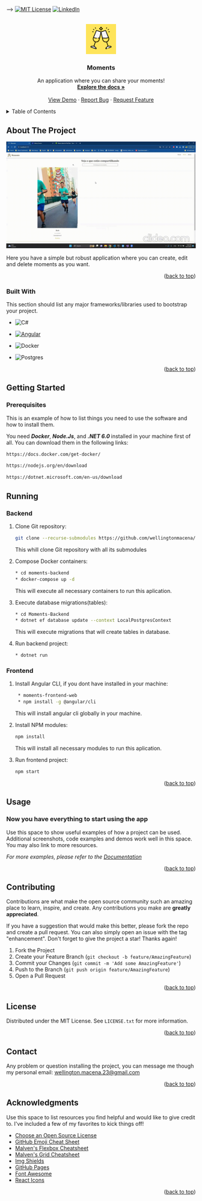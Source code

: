 
<a name="readme-top"></a>

-->
[![MIT License][license-shield]][license-url]
[![LinkedIn][linkedin-shield]][linkedin-url]

<br />
<div align="center">
  <a href="https://github.com/wellingtonmacena/moments-app">
    <img src="images/moments-logo.png" alt="Logo" width="80" height="80">
  </a>

  <h3 align="center">Moments </h3>

  <p align="center">
    An application where you can share your moments!
    <br />
    <a href="https://github.com/wellingtonmacena/moments-app"><strong>Explore the docs »</strong></a>
    <br />
    <br />
    <a href="https://github.com/wellingtonmacena/moments-app">View Demo</a>
    ·
    <a href="https://github.com/wellingtonmacena/moments-app/issues">Report Bug</a>
    ·
    <a href="https://github.com/wellingtonmacena/moments-app/issues">Request Feature</a>
  </p>
</div>


<!-- TABLE OF CONTENTS -->
<details>
  <summary>Table of Contents</summary>
  <ol>
    <li>
      <a href="#about-the-project">About The Project</a>
      <ul>
        <li><a href="#built-with">Built With</a></li>
      </ul>
    </li>
    <li>
      <a href="#getting-started">Getting Started</a>
      <ul>
        <li><a href="#prerequisites">Prerequisites</a></li>
        <li><a href="#installation">Installation</a></li>
      </ul>
    </li>
    <li><a href="#usage">Usage</a></li>
    <li><a href="#contributing">Contributing</a></li>
    <li><a href="#license">License</a></li>
    <li><a href="#contact">Contact</a></li>
    <li><a href="#acknowledgments">Acknowledgments</a></li>
  </ol>
</details>



<!-- ABOUT THE PROJECT -->
## About The Project

![Product Name Screen Shot][product-screenshot]

Here you have a simple but robust application where you can create, edit and delete moments as you want.


<p align="right">(<a href="#readme-top">back to top</a>)</p>



### Built With

This section should list any major frameworks/libraries used to bootstrap your project.

* ![C#](https://img.shields.io/badge/c%23-%23239120.svg?style=for-the-badge&logo=c-sharp&logoColor=white)
* [![Angular][Angular.io]][Angular-url]

* ![Docker](https://img.shields.io/badge/docker-%230db7ed.svg?style=for-the-badge&logo=docker&logoColor=white)

* ![Postgres](https://img.shields.io/badge/postgres-%23316192.svg?style=for-the-badge&logo=postgresql&logoColor=white)
<p align="right">(<a href="#readme-top">back to top</a>)</p>



<!-- GETTING STARTED -->
## Getting Started

### Prerequisites

This is an example of how to list things you need to use the software and how to install them.

You need <b><i>Docker</i></b>, <b><i>Node.Js</i></b>, and <b><i>.NET 6.0 </i></b>installed in your machine first of all. You can download them in the following links:

  ```sh
  https://docs.docker.com/get-docker/
  ```

  ```sh
  https://nodejs.org/en/download
  ```

  ```sh
  https://dotnet.microsoft.com/en-us/download
  ```

## Running
### Backend

1. Clone Git repository:
   ```sh
   git clone --recurse-submodules https://github.com/wellingtonmacena/moments-app
   ```
    This whill clone Git repository with all its submodules

2. Compose Docker containers: 
    ```sh
    * cd moments-backend
    * docker-compose up -d
    ```
    This will execute all necessary containers to run this aplication.

3. Execute database migrations(tables): 
    ```sh
    * cd Moments-Backend
    * dotnet ef database update --context LocalPostgresContext
    ```
    This will execute migrations that will create tables in database.

4. Run backend project: 
    ```sh
    * dotnet run
    ```

### Frontend

1. Install Angular CLI, if you dont have installed in your machine: 
    ```sh
     * moments-frontend-web
     * npm install -g @angular/cli
    ```
    This will install angular cli globally in your machine.

2. Install NPM modules: 
    ```sh
    npm install
    ```
    This will install all necessary modules to run this aplication.

3. Run frontend project: 
    ```sh
    npm start
    ```
<p align="right">(<a href="#readme-top">back to top</a>)</p>



<!-- USAGE EXAMPLES -->
## Usage

### Now you have everything to start using the app

Use this space to show useful examples of how a project can be used. Additional screenshots, code examples and demos work well in this space. You may also link to more resources.

_For more examples, please refer to the [Documentation](https://example.com)_

<p align="right">(<a href="#readme-top">back to top</a>)</p>



<!-- CONTRIBUTING -->
## Contributing

Contributions are what make the open source community such an amazing place to learn, inspire, and create. Any contributions you make are **greatly appreciated**.

If you have a suggestion that would make this better, please fork the repo and create a pull request. You can also simply open an issue with the tag "enhancement".
Don't forget to give the project a star! Thanks again!

1. Fork the Project
2. Create your Feature Branch (`git checkout -b feature/AmazingFeature`)
3. Commit your Changes (`git commit -m 'Add some AmazingFeature'`)
4. Push to the Branch (`git push origin feature/AmazingFeature`)
5. Open a Pull Request

<p align="right">(<a href="#readme-top">back to top</a>)</p>


<!-- LICENSE -->
## License

Distributed under the MIT License. See `LICENSE.txt` for more information.

<p align="right">(<a href="#readme-top">back to top</a>)</p>


<!-- CONTACT -->
## Contact

Any problem or question installing the project, you can message me though my personal email: wellington.macena.23@gmail.com

<p align="right">(<a href="#readme-top">back to top</a>)</p>



<!-- ACKNOWLEDGMENTS -->
## Acknowledgments

Use this space to list resources you find helpful and would like to give credit to. I've included a few of my favorites to kick things off!

* [Choose an Open Source License](https://choosealicense.com)
* [GitHub Emoji Cheat Sheet](https://www.webpagefx.com/tools/emoji-cheat-sheet)
* [Malven's Flexbox Cheatsheet](https://flexbox.malven.co/)
* [Malven's Grid Cheatsheet](https://grid.malven.co/)
* [Img Shields](https://shields.io)
* [GitHub Pages](https://pages.github.com)
* [Font Awesome](https://fontawesome.com)
* [React Icons](https://react-icons.github.io/react-icons/search)

<p align="right">(<a href="#readme-top">back to top</a>)</p>



<!-- MARKDOWN LINKS & IMAGES -->
<!-- https://www.markdownguide.org/basic-syntax/#reference-style-links -->
[license-shield]: https://img.shields.io/github/license/othneildrew/Best-README-Template.svg?style=for-the-badge
[license-url]: https://github.com/othneildrew/Best-README-Template/blob/master/LICENSE.txt
[linkedin-shield]: https://img.shields.io/badge/-LinkedIn-black.svg?style=for-the-badge&logo=linkedin&colorB=555
[linkedin-url]: https://linkedin.com/in/wellington-macena-dev
[product-screenshot]: images/moments-demo.gif
[ASP.NET]: https://img.shields.io/badge/next.js-000000?style=for-the-badge&logo=nextdotjs&logoColor=white
[ASP.NET-url]: https://dotnet.microsoft.com/pt-br/apps/aspnet
[Angular.io]: https://img.shields.io/badge/Angular-DD0031?style=for-the-badge&logo=angular&logoColor=white
[Angular-url]: https://angular.io/